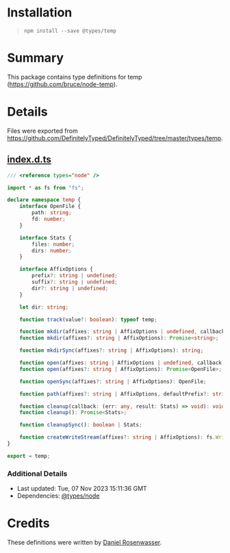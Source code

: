 # Installation
> `npm install --save @types/temp`

# Summary
This package contains type definitions for temp (https://github.com/bruce/node-temp).

# Details
Files were exported from https://github.com/DefinitelyTyped/DefinitelyTyped/tree/master/types/temp.
## [index.d.ts](https://github.com/DefinitelyTyped/DefinitelyTyped/tree/master/types/temp/index.d.ts)
````ts
/// <reference types="node" />

import * as fs from "fs";

declare namespace temp {
    interface OpenFile {
        path: string;
        fd: number;
    }

    interface Stats {
        files: number;
        dirs: number;
    }

    interface AffixOptions {
        prefix?: string | undefined;
        suffix?: string | undefined;
        dir?: string | undefined;
    }

    let dir: string;

    function track(value?: boolean): typeof temp;

    function mkdir(affixes: string | AffixOptions | undefined, callback: (err: any, dirPath: string) => void): void;
    function mkdir(affixes?: string | AffixOptions): Promise<string>;

    function mkdirSync(affixes?: string | AffixOptions): string;

    function open(affixes: string | AffixOptions | undefined, callback: (err: any, result: OpenFile) => void): void;
    function open(affixes?: string | AffixOptions): Promise<OpenFile>;

    function openSync(affixes?: string | AffixOptions): OpenFile;

    function path(affixes?: string | AffixOptions, defaultPrefix?: string): string;

    function cleanup(callback: (err: any, result: Stats) => void): void;
    function cleanup(): Promise<Stats>;

    function cleanupSync(): boolean | Stats;

    function createWriteStream(affixes?: string | AffixOptions): fs.WriteStream;
}

export = temp;

````

### Additional Details
 * Last updated: Tue, 07 Nov 2023 15:11:36 GMT
 * Dependencies: [@types/node](https://npmjs.com/package/@types/node)

# Credits
These definitions were written by [Daniel Rosenwasser](https://github.com/DanielRosenwasser).

